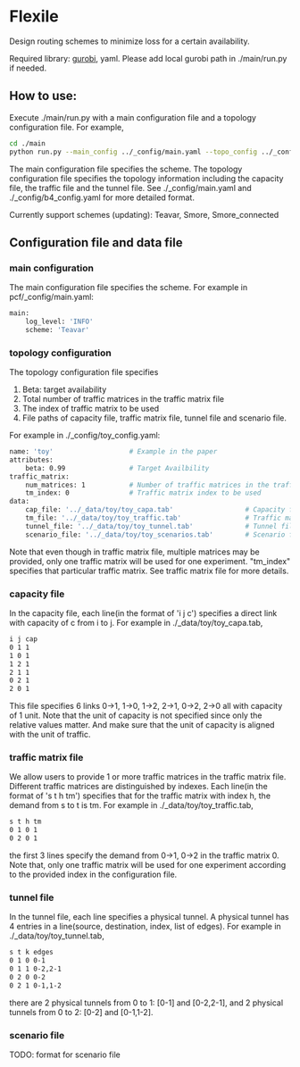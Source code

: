 # Flexile

Design routing schemes to minimize loss for a certain availability.

Required library: [gurobi](https://www.gurobi.com/), yaml. Please add local gurobi path in ./main/run.py if needed.

## How to use:

Execute ./main/run.py with a main configuration file and a topology configuration file. For example,

```bash
cd ./main
python run.py --main_config ../_config/main.yaml --topo_config ../_config/toy_config.yaml
```

The main configuration file specifies the scheme. The topology configuration file specifies the topology information including the capacity file, the traffic file and the tunnel file. See ./_config/main.yaml and ./_config/b4_config.yaml for more detailed format.

Currently support schemes (updating): Teavar, Smore, Smore_connected

## Configuration file and data file

### main configuration

The main configuration file specifies the scheme. For example in pcf/_config/main.yaml:

```bash
main:
    log_level: 'INFO'
    scheme: 'Teavar'
```

### topology configuration

The topology configuration file specifies 

1. Beta: target availability
2. Total number of traffic matrices in the traffic matrix file
3. The index of traffic matrix to be used
4. File paths of capacity file, traffic matrix file, tunnel file and scenario file.

For example in ./_config/toy_config.yaml:


```bash
name: 'toy'                   # Example in the paper
attributes:
    beta: 0.99                # Target Availbility
traffic_matrix:
    num_matrices: 1           # Number of traffic matrices in the traffic file
    tm_index: 0               # Traffic matrix index to be used
data: 
    cap_file: '../_data/toy/toy_capa.tab'                  # Capacity file path
    tm_file: '../_data/toy/toy_traffic.tab'                # Traffic matrix file path
    tunnel_file: '../_data/toy/toy_tunnel.tab'             # Tunnel file path
    scenario_file: '../_data/toy/toy_scenarios.tab'        # Scenario file path
```

Note that even though in traffic matrix file, multiple matrices may be provided, only one traffic matrix will be used for one experiment. "tm_index" specifies that particular traffic matrix. See traffic matrix file for more details. 

### capacity file

In the capacity file, each line(in the format of 'i j c') specifies a direct link with capacity of c from i to j. For example in ./_data/toy/toy_capa.tab,

```bash
i j cap
0 1 1
1 0 1
1 2 1
2 1 1
0 2 1
2 0 1
```

This file specifies 6 links 0->1, 1->0, 1->2, 2->1, 0->2, 2->0 all with capacity of 1 unit. Note that the unit of capacity is not specified since only the relative values matter. And make sure that the unit of capacity is aligned with the unit of traffic. 

### traffic matrix file

We allow users to provide 1 or more traffic matrices in the traffic matrix file. Different traffic matrices are distinguished by indexes. Each line(in the format of 's t h tm') specifies that for the traffic matrix with index h, the demand from s to t is tm. For example in ./_data/toy/toy_traffic.tab,

```bash
s t h tm
0 1 0 1
0 2 0 1
```

the first 3 lines specify the demand from 0->1, 0->2 in the traffic matrix 0. Note that, only one traffic matrix will be used for one experiment according to the provided index in the configuration file. 
 
### tunnel file

In the tunnel file, each line specifies a physical tunnel. A physical tunnel has 4 entries in a line(source, destination, index, list of edges). For example in ./_data/toy/toy_tunnel.tab,

```bash
s t k edges
0 1 0 0-1
0 1 1 0-2,2-1
0 2 0 0-2
0 2 1 0-1,1-2
```

there are 2 physical tunnels from 0 to 1: [0-1] and [0-2,2-1], and 2 physical tunnels from 0 to 2: [0-2] and [0-1,1-2].

### scenario file

TODO: format for scenario file
